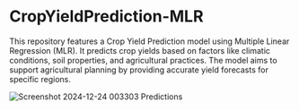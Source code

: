# CropYieldPrediction-MLR
This repository features a Crop Yield Prediction model using Multiple Linear Regression (MLR). It predicts crop yields based on factors like climatic conditions, soil properties, and agricultural practices. The model aims to support agricultural planning by providing accurate yield forecasts for specific regions.


![Screenshot 2024-12-24 003303](https://github.com/user-attachments/assets/b5ee55b8-2faa-432d-82ca-14b6062fffa8) Predictions
